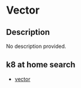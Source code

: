 # Vector

## Description

No description provided.

## k8 at home search

- [vector](https://nanne.dev/k8s-at-home-search/#/vector)
